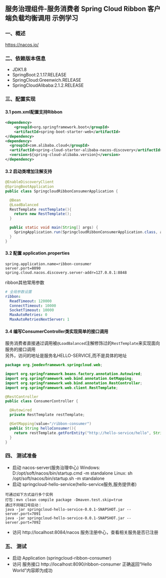 ## 服务治理组件-服务消费者 Spring Cloud Ribbon 客户端负载均衡调用  示例学习

### 一、概述
https://nacos.io/

### 二、依赖版本信息
* JDK1.8
* SpringBoot:2.1.17.RELEASE
* SpringCloud:Greenwich.RELEASE
* SpringCloudAlibaba:2.1.2.RELEASE


### 三、配置实现
#### 3.1 pom.xml配置支持Ribbon
```xml
<dependency>
	<groupId>org.springframework.boot</groupId>
	<artifactId>spring-boot-starter-web</artifactId>
</dependency>
<dependency>
  <groupId>com.alibaba.cloud</groupId>
  <artifactId>spring-cloud-starter-alibaba-nacos-discovery</artifactId>
  <version>${spring-cloud-alibaba.version}</version>
</dependency>
```

#### 3.2 启动类增加注解支持
```java
@EnableDiscoveryClient
@SpringBootApplication
public class SpringcloudRibbonConsumerApplication {

  @Bean
  @LoadBalanced
  RestTemplate restTemplate(){
    return new RestTemplate();
  }

  public static void main(String[] args) {
    SpringApplication.run(SpringcloudRibbonConsumerApplication.class, args);
  }
}
```

#### 3.2 配置 application.properties
```properties
spring.application.name=ribbon-consumer
server.port=8090
spring.cloud.nacos.discovery.server-addr=127.0.0.1:8848
```

ribbon其他常用参数
```yaml
# 全局参数设置
ribbon:
  ReadTimeout: 120000
  ConnectTimeout: 10000
  SocketTimeout: 10000
  MaxAutoRetries: 0
  MaxAutoRetriesNextServer: 1
```


#### 3.4 编写ConsumerController类实现简单的接口调用

服务消费者直接通过调用被`@LoadBalanced`注解修饰过的`RestTemplate`来实现面向服务的接口调用  
另外，访问的地址是服务名HELLO-SERVICE,而不是具体的地址

```java
package org.jeedevframework.springcloud.web;

import org.springframework.beans.factory.annotation.Autowired;
import org.springframework.web.bind.annotation.GetMapping;
import org.springframework.web.bind.annotation.RestController;
import org.springframework.web.client.RestTemplate;

@RestController
public class ConsumerController {

  @Autowired
  private RestTemplate restTemplate;

  @GetMapping(value="/ribbon-consumer")
  public String helloConsumer(){
    return restTemplate.getForEntity("http://hello-service/hello", String.class).getBody();
  }
}
```

### 四、 测试准备
* 启动 nacos-server(服务治理中心)
  Windows: D:/opt/soft/nacos/bin/startup.cmd -m standalone
  Linux: sh /opt/soft/nacos/bin/startup.sh -m standalone
* 启动 springcloud-hello-service(hello-service服务,服务提供者)
```shell
可通过如下方式运行多个实例
打包：mvn clean compile package -Dmaven.test.skip=true
通过不同端口号启动：
java -jar springcloud-hello-service-0.0.1-SNAPSHOT.jar --server.port=7091
java -jar springcloud-hello-service-0.0.1-SNAPSHOT.jar --server.port=7092
```

* 访问 http://localhost:8084/nacos 服务注册中心，查看相关服务是否已注册

### 五、 测试
* 启动 Application (springcloud-ribbon-consumer)
* 访问 服务接口 http://localhost:8090/ribbon-consumer 正确返回“Hello World”内容即为成功